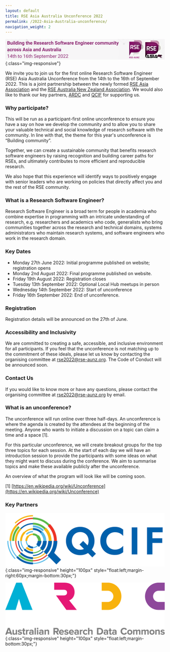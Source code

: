 ```yaml
---
layout: default
title: RSE Asia Australia Unconference 2022
permalink: /2022-Asia-Australia-unconference/
navigation_weight: 2
---
```

![banner of RSE Asia Australia conference 2022 - building the research software community across Asia and Australia ](/assets/conference_banner_small_website.png){:class="img-responsive"}

We invite you to join us for the first online Research Software Engineer (RSE) Asia Australia Unconference from the 14th to the 16th of September 2022. This is a joint partnership between the newly formed [RSE Asia Association](https://rse-asia.github.io/RSE_Asia/) and the [RSE Australia New Zealand Association](https://rse-aunz.github.io/). We would also like to thank our key partners, [ARDC](https://ardc.edu.au/) and [QCIF](https://qcif.edu.au/) for supporting us.


### Why participate?

This will be run as a participant-first online unconference to ensure you have a say on how we develop the community and to allow you to share your valuable technical and social knowledge of research software with the community. In line with that, the theme for this year's unconference is “Building community”.

Together, we can create a sustainable community that benefits research software engineers by raising recognition and building career paths for RSEs, and ultimately contributes to more efficient and reproducible research.

We also hope that this experience will identify ways to positively engage with senior leaders who are working on policies that directly affect you and the rest of the RSE community. 


### What is a Research Software Engineer? 

Research Software Engineer is a broad term for people in academia who combine expertise in programming with an intricate understanding of research, e.g. researchers and academics who code, generalists who bring communities together across the research and technical domains, systems administrators who maintain research systems, and software engineers who work in the research domain. 

### Key Dates

- Monday 27th June 2022: Initial programme published on website; registration opens
- Monday 2nd August 2022: Final programme published on website.
- Friday 19th August 2022: Registration closes
- Tuesday 13th September 2022: Optional Local Hub meetups in person
- Wednesday 14th September 2022: Start of unconference
- Friday 16th September 2022: End of unconference.

### Registration 

Registration details will be announced on the 27th of June.

### Accessibility and Inclusivity

We are committed to creating a safe, accessible, and inclusive environment for all participants.  If you feel that the unconference is not matching up to the commitment of these ideals, please let us know by contacting the organising committee at rse2022@rse-aunz.org.  The Code of
Conduct will be announced soon.

### Contact Us

If you would like to know more or have any questions, please contact the organising committee at rse2022@rse-aunz.org by email.

### What is an unconference?

The unconference will run online over three half-days. An unconference is where the agenda is created by the attendees at the beginning of the meeting. Anyone who wants to initiate a discussion on a topic can claim a time and a space [1]. 

For this particular unconference, we will create breakout groups for the top three topics for each session. At the start of each day we will have an introduction session to provide the participants with some ideas on what they might want to discuss during the conference. We aim to summarise topics and make these available publicly after the unconference.

An overview of what the program will look like will be coming soon.

[1] [https://en.wikipedia.org/wiki/Unconference](https://en.wikipedia.org/wiki/Unconference)

### Key Partners

![logo of QCIF ](/assets/qcif_logo.jpeg){:class="img-responsive" height="100px" style="float:left;margin-right:60px;margin-bottom:30px;"}


![logo of ARDC ](/assets/ARDC_logo_RGB.png){:class="img-responsive" height="100px" style="float:left;margin-bottom:30px;"}




